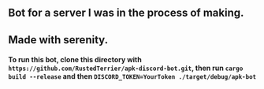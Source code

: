 ## Bot for a server I was in the process of making.

## Made with serenity.

#### To run this bot, clone this directory with `https://github.com/RustedTerrier/apk-discord-bot.git`, then run `cargo build --release` and then `DISCORD_TOKEN=YourToken ./target/debug/apk-bot`
